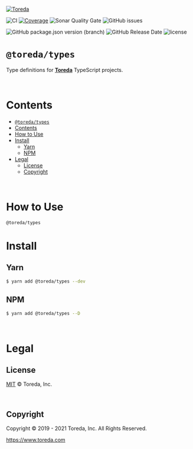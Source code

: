 [![Toreda](https://content.toreda.com/logo/toreda-logo.png)](https://www.toreda.com)

![CI](https://img.shields.io/github/workflow/status/toreda/types/CI?style=for-the-badge) [![Coverage](https://img.shields.io/sonar/coverage/toreda_types?server=https%3A%2F%2Fsonarcloud.io&style=for-the-badge)](https://sonarcloud.io/dashboard?id=toreda_types) ![Sonar Quality Gate](https://img.shields.io/sonar/quality_gate/toreda_types?server=https%3A%2F%2Fsonarcloud.io&style=for-the-badge) ![GitHub issues](https://img.shields.io/github/issues/toreda/types?style=for-the-badge)

![GitHub package.json version (branch)](https://img.shields.io/github/package-json/v/toreda/types/master?style=for-the-badge)
![GitHub Release Date](https://img.shields.io/github/release-date/toreda/types?style=for-the-badge) ![license](https://img.shields.io/github/license/toreda/types?style=for-the-badge)
# `@toreda/types`

Type definitions for [**Toreda**](https://www.toreda.com) TypeScript projects.

&nbsp;

# Contents

- [`@toreda/types`](#toredatypes)
- [Contents](#contents)
- [How to Use](#how-to-use)
- [Install](#install)
	- [Yarn](#yarn)
	- [NPM](#npm)
- [Legal](#legal)
	- [License](#license)
	- [Copyright](#copyright)


&nbsp;
# How to Use
`@toreda/types`

# Install

## Yarn
```bash
$ yarn add @toreda/types --dev
```


## NPM
```bash
$ yarn add @toreda/types --D
```

&nbsp;
# Legal

## License
[MIT](LICENSE) &copy; Toreda, Inc.

&nbsp;

## Copyright
Copyright &copy; 2019 - 2021 Toreda, Inc. All Rights Reserved.

https://www.toreda.com
